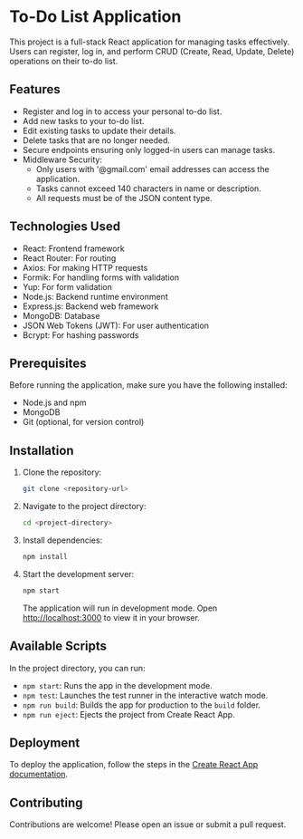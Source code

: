 # To-Do List Application

This project is a full-stack React application for managing tasks effectively. Users can register, log in, and perform CRUD (Create, Read, Update, Delete) operations on their to-do list.

## Features

- Register and log in to access your personal to-do list.
- Add new tasks to your to-do list.
- Edit existing tasks to update their details.
- Delete tasks that are no longer needed.
- Secure endpoints ensuring only logged-in users can manage tasks.
- Middleware Security:
  - Only users with '@gmail.com' email addresses can access the application.
  - Tasks cannot exceed 140 characters in name or description.
  - All requests must be of the JSON content type.

## Technologies Used

- React: Frontend framework
- React Router: For routing
- Axios: For making HTTP requests
- Formik: For handling forms with validation
- Yup: For form validation
- Node.js: Backend runtime environment
- Express.js: Backend web framework
- MongoDB: Database
- JSON Web Tokens (JWT): For user authentication
- Bcrypt: For hashing passwords

## Prerequisites

Before running the application, make sure you have the following installed:

- Node.js and npm
- MongoDB
- Git (optional, for version control)

## Installation

1. Clone the repository:

   ```bash
   git clone <repository-url>
   ```

2. Navigate to the project directory:

   ```bash
   cd <project-directory>
   ```

3. Install dependencies:

   ```bash
   npm install
   ```

4. Start the development server:

   ```bash
   npm start
   ```

   The application will run in development mode. Open [http://localhost:3000](http://localhost:3000) to view it in your browser.

## Available Scripts

In the project directory, you can run:

- `npm start`: Runs the app in the development mode.
- `npm test`: Launches the test runner in the interactive watch mode.
- `npm run build`: Builds the app for production to the `build` folder.
- `npm run eject`: Ejects the project from Create React App.

## Deployment

To deploy the application, follow the steps in the [Create React App documentation](https://facebook.github.io/create-react-app/docs/deployment).

## Contributing

Contributions are welcome! Please open an issue or submit a pull request.
